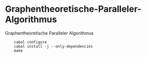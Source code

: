 # Graphentheoretische-Paralleler-Algorithmus
Graphentheoretische Paralleler Algorithmus

```
    cabal configure
    cabal install -j --only-dependencies
    make
```
